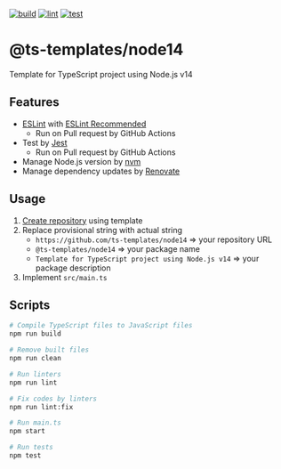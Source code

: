 [![build](https://github.com/ts-templates/node14/actions/workflows/build.yml/badge.svg)](https://github.com/ts-templates/node14/actions/workflows/build.yml)
[![lint](https://github.com/ts-templates/node14/actions/workflows/lint.yml/badge.svg)](https://github.com/ts-templates/node14/actions/workflows/lint.yml)
[![test](https://github.com/ts-templates/node14/actions/workflows/test.yml/badge.svg)](https://github.com/ts-templates/node14/actions/workflows/test.yml)

# @ts-templates/node14

Template for TypeScript project using Node.js v14

## Features

- [ESLint](https://eslint.org/) with [ESLint Recommended](https://github.com/eslint-recommended)
  - Run on Pull request by GitHub Actions
- Test by [Jest](https://jestjs.io/)
  - Run on Pull request by GitHub Actions
- Manage Node.js version by [nvm](https://github.com/nvm-sh/nvm)
- Manage dependency updates by [Renovate](https://renovatebot.com/)

## Usage

1. [Create repository](https://github.com/ts-templates/node14/generate) using template
2. Replace provisional string with actual string
    - `https://github.com/ts-templates/node14` => your repository URL
    - `@ts-templates/node14` => your package name
    - `Template for TypeScript project using Node.js v14` => your package description
3. Implement `src/main.ts`

## Scripts

```sh
# Compile TypeScript files to JavaScript files
npm run build

# Remove built files
npm run clean

# Run linters
npm run lint

# Fix codes by linters
npm run lint:fix

# Run main.ts
npm start

# Run tests
npm test
```
